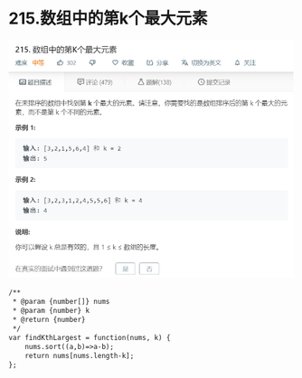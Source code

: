 # 215.数组中的第k个最大元素
![](img/215.数组中的第k个最大元素.png)  

```
/**
 * @param {number[]} nums
 * @param {number} k
 * @return {number}
 */
var findKthLargest = function(nums, k) {
    nums.sort((a,b)=>a-b);
    return nums[nums.length-k];
};
```